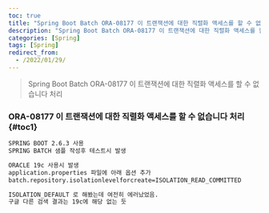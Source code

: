 ```yaml
---
toc: true
title: "Spring Boot Batch ORA-08177 이 트랜잭션에 대한 직렬화 액세스를 할 수 없습니다 처리"
description: "Spring Boot Batch ORA-08177 이 트랜잭션에 대한 직렬화 액세스를 할 수 없습니다 처리"
categories: [Spring]
tags: [Spring]
redirect_from:
  - /2022/01/29/
---
```


> Spring Boot Batch ORA-08177 이 트랜잭션에 대한 직렬화 액세스를 할 수 없습니다 처리

### ORA-08177 이 트랜잭션에 대한 직렬화 액세스를 할 수 없습니다 처리 {#toc1}

```xml
SPRING BOOT 2.6.3 사용
SPRING BATCH 샘플 작성후 테스트시 발생

ORACLE 19c 사용시 발생
application.properties 파일에 아래 옵션 추가
batch.repository.isolationlevelforcreate=ISOLATION_READ_COMMITTED

ISOLATION_DEFAULT 로 해봤는데 여전히 에러났었음.
구글 다른 검색 결과는 19c에 해당 없는 듯
```


